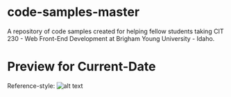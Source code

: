 # code-samples-master

A repository of code samples created for helping fellow students taking CIT 230 - Web Front-End Development at Brigham Young University - Idaho.

# Preview for Current-Date

Reference-style:
![alt text][logo]

[logo]: /images/preview.PNG 'Current Date'
